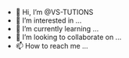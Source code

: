 - 👋 Hi, I’m @VS-TUTIONS
- 👀 I’m interested in ...
- 🌱 I’m currently learning ...
- 💞️ I’m looking to collaborate on ...
- 📫 How to reach me ...

<!---
VS-TUTIONS/VS-TUTIONS is a ✨ special ✨ repository because its `README.md` (this file) appears on your GitHub profile.
You can click the Preview link to take a look at your changes.
--->
